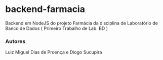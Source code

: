 # backend-farmacia
Backend em NodeJS do projeto Farmácia da disciplina de Laboratório de Banco de Dados ( Primeiro Trabalho de Lab. BD )

### Autores
Luiz Miguel Dias de Proença e Diogo Sucupira
